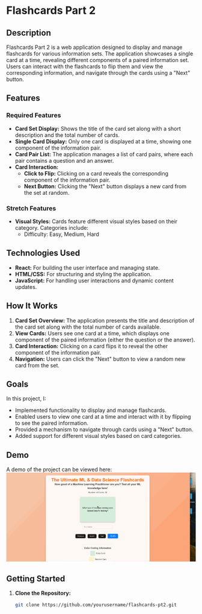 # Flashcards Part 2

## Description
Flashcards Part 2 is a web application designed to display and manage flashcards for various information sets. The application showcases a single card at a time, revealing different components of a paired information set. Users can interact with the flashcards to flip them and view the corresponding information, and navigate through the cards using a "Next" button.

## Features

### Required Features
- **Card Set Display:** Shows the title of the card set along with a short description and the total number of cards.
- **Single Card Display:** Only one card is displayed at a time, showing one component of the information pair.
- **Card Pair List:** The application manages a list of card pairs, where each pair contains a question and an answer.
- **Card Interaction:**
  - **Click to Flip:** Clicking on a card reveals the corresponding component of the information pair.
  - **Next Button:** Clicking the "Next" button displays a new card from the set at random.

### Stretch Features
- **Visual Styles:** Cards feature different visual styles based on their category. Categories include:
  - Difficulty: Easy, Medium, Hard

## Technologies Used
- **React:** For building the user interface and managing state.
- **HTML/CSS:** For structuring and styling the application.
- **JavaScript:** For handling user interactions and dynamic content updates.

## How It Works
1. **Card Set Overview:** The application presents the title and description of the card set along with the total number of cards available.
2. **View Cards:** Users see one card at a time, which displays one component of the paired information (either the question or the answer).
3. **Card Interaction:** Clicking on a card flips it to reveal the other component of the information pair.
4. **Navigation:** Users can click the "Next" button to view a random new card from the set.

## Goals
In this project, I:
- Implemented functionality to display and manage flashcards.
- Enabled users to view one card at a time and interact with it by flipping to see the paired information.
- Provided a mechanism to navigate through cards using a "Next" button.
- Added support for different visual styles based on card categories.

## Demo
A demo of the project can be viewed here:
![Video Walkthrough](https://github.com/vetskiver/flashcards-pt2/blob/master/flashcards-pt2-demo.gif)

## Getting Started
1. **Clone the Repository:**
   ```bash
   git clone https://github.com/yourusername/flashcards-pt2.git
